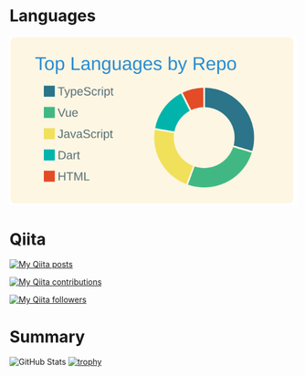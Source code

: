 # Languages

[![](https://raw.githubusercontent.com/YuikoIto/YuikoIto/master/profile-summary-card-output/solarized/1-repos-per-language.svg)](https://github.com/vn7n24fzkq/github-profile-summary-cards)

# Qiita
[![My Qiita posts](https://qiita-badge.apiapi.app/s/Yui_active/posts.svg)](http://qiita.com/yuikoito)

[![My Qiita contributions](https://qiita-badge.apiapi.app/s/Yui_active/contributions.svg)](http://qiita.com/yuikoito)

[![My Qiita followers](https://qiita-badge.apiapi.app/s/Yui_active/followers.svg)](http://qiita.com/yuikoito)


# Summary

![GitHub Stats](https://github-readme-stats.vercel.app/api?username=YuikoIto&count_private=true&show_icons=true&theme=monokai)
[![trophy](https://github-profile-trophy.vercel.app/?username=YuikoIto)](https://github.com/ryo-ma/github-profile-trophy)
                

<!--
**YuikoIto/YuikoIto** is a ✨ _special_ ✨ repository because its `README.md` (this file) appears on your GitHub profile.

Here are some ideas to get you started:

- 🔭 I’m currently working on ...
- 🌱 I’m currently learning ...
- 👯 I’m looking to collaborate on ...
- 🤔 I’m looking for help with ...
- 💬 Ask me about ...
- 📫 How to reach me: ...
- 😄 Pronouns: ...
- ⚡ Fun fact: ...
-->
